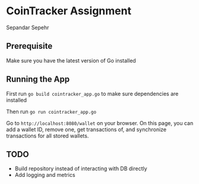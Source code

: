 # CoinTracker  Assignment
Sepandar Sepehr

## Prerequisite
Make sure you have the latest version of Go installed
## Running the App
First run `go build cointracker_app.go` to make sure dependencies are installed

Then run `go run cointracker_app.go` 

Go to `http://localhost:8080/wallet` on your browser.
On this page, you can add a wallet ID, remove one, get transactions of, and synchronize transactions for all stored wallets. 

## TODO
* Build repository instead of interacting with DB directly 
* Add logging and metrics